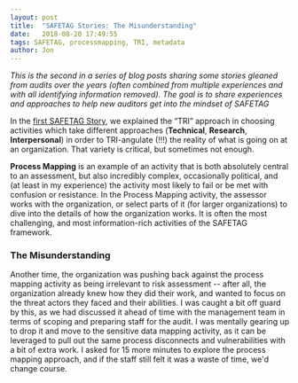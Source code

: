 ```yaml
---
layout: post
title:  "SAFETAG Stories: The Misunderstanding"
date:   2018-08-20 17:49:55
tags: SAFETAG, processmapping, TRI, metadata
author: Jon
---
```

*This is the second in a series of blog posts sharing some stories gleaned from audits over the years (often combined from multiple experiences and with all identifying information removed).  The goal is to share experiences and approaches to help new auditors get into the mindset of SAFETAG*

In the [first SAFETAG Story](/2018/08/16/SAFETAGStories-dropbox.html), we explained the “TRI” approach in choosing activities which take different approaches (**Technical**, **Research**, **Interpersonal**) in order to TRI-angulate (!!!) the reality of what is going on at an organization. That variety is critical, but sometimes not enough.

**Process Mapping** is an example of an activity that is both absolutely central to an assessment, but also incredibly complex, occasionally political, and (at least in my experience) the activity most likely to fail or be met with confusion or resistance.
In the Process Mapping activity,  the assessor works with the organization, or select parts of it (for larger organizations) to dive into the details of how the organization works. It is often the most challenging, and most information-rich activities of the SAFETAG framework.

### The Misunderstanding

Another time, the organization was pushing back against the process mapping activity as being irrelevant to risk assessment -- after all, the organization already knew how they did their work, and wanted to focus on the threat actors they faced and their abilities. I was caught a bit off guard by this, as we had discussed it ahead of time with the management team in terms of scoping and preparing staff for the audit. I was mentally gearing up to drop it and move to the sensitive data mapping activity, as it can be leveraged to pull out the same process disconnects and vulnerabilities with a bit of extra work. I asked for 15 more minutes to explore the process mapping approach, and if the staff still felt it was a waste of time, we'd change course.

